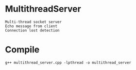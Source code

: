# MultithreadServer
    Multi-thread socket server
    Echo message from client
    Connection lost detection
# Compile
    g++ multithread_server.cpp -lpthread -o multithread_server
